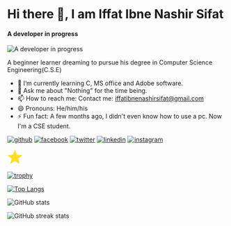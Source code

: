 # Hi there 👋, I am Iffat Ibne Nashir Sifat
#### A developer in progress
![A developer in progress](https://scontent.fdac31-1.fna.fbcdn.net/v/t39.30808-6/434331524_966039785079780_5185082759366334003_n.jpg?_nc_cat=110&ccb=1-7&_nc_sid=5f2048&_nc_eui2=AeHGwuHmyj3CIYtCAYgPBAnvJ2lavmJYl4onaVq-YliXiqHEdnv1vyQbygwPusWsUB5y2uJA350vYQqtGcfjf59n&_nc_ohc=pk1JXERdnLUAX8Gfj9h&_nc_ht=scontent.fdac31-1.fna&oh=00_AfAzDjQTdx1YrSrYEUIniDNgU_ffm3sD3xUhx7nuRCHSyQ&oe=660ACAE0)

A beginner learner dreaming to pursue his degree in Computer Science Engineering(C.S.E)  

- 🌱 I’m currently learning  C, MS office and Adobe software. 
- 💬 Ask me about  "Nothing" for the time being.  
- 📫 How to reach me: Contact me: iffatibnenashirsifat@gmail.com 
- 😄 Pronouns: He/him/his 
- ⚡ Fun fact: A few months ago, I didn't even know how to use a pc. Now I'm a CSE student.  


[<img src='https://cdn.jsdelivr.net/npm/simple-icons@3.0.1/icons/github.svg' alt='github' height='40'>](https://github.com/iinSifat)  [<img src='https://cdn.jsdelivr.net/npm/simple-icons@3.0.1/icons/facebook.svg' alt='facebook' height='40'>](https://www.facebook.com/Hippocratic2019/about)  [<img src='https://cdn.jsdelivr.net/npm/simple-icons@3.0.1/icons/twitter.svg' alt='twitter' height='40'>](https://twitter.com/IbneIffat)  [<img src='https://cdn.jsdelivr.net/npm/simple-icons@3.0.1/icons/linkedin.svg' alt='linkedin' height='40'>](www.linkedin.com/in/iffat-ibne-nashir-sifat-501027205)  [<img src='https://cdn.jsdelivr.net/npm/simple-icons@3.0.1/icons/instagram.svg' alt='instagram' height='40'>](https://www.instagram.com/iffat_ibne_nashir_sifat/)  

<a href='https://stars.github.com/'><img src='https://raw.githubusercontent.com/acervenky/animated-github-badges/master/assets/starbadge.gif' width='35' height='35'></a> 

[![trophy](https://github-profile-trophy.vercel.app/?username=iinSifat)](https://github.com/ryo-ma/github-profile-trophy)

[![Top Langs](https://github-readme-stats.vercel.app/api/top-langs/?username=iinSifat)](https://github.com/anuraghazra/github-readme-stats)

![GitHub stats](https://github-readme-stats.vercel.app/api?username=iinSifat&show_icons=true)  

![GitHub streak stats](https://streak-stats.demolab.com/?user=iinSifat)  

